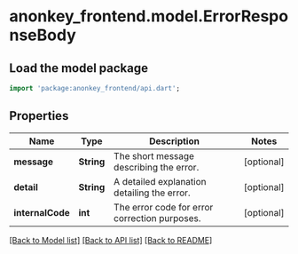 # anonkey_frontend.model.ErrorResponseBody

## Load the model package
```dart
import 'package:anonkey_frontend/api.dart';
```

## Properties
Name | Type | Description | Notes
------------ | ------------- | ------------- | -------------
**message** | **String** | The short message describing the error. | [optional] 
**detail** | **String** | A detailed explanation detailing the error. | [optional] 
**internalCode** | **int** | The error code for error correction purposes. | [optional] 

[[Back to Model list]](../README.md#documentation-for-models) [[Back to API list]](../README.md#documentation-for-api-endpoints) [[Back to README]](../README.md)


